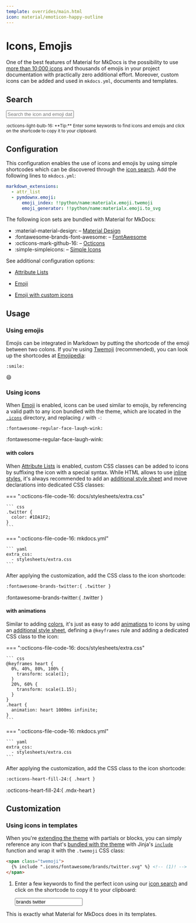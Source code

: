```yaml
---
template: overrides/main.html
icon: material/emoticon-happy-outline
---
```


# Icons, Emojis

One of the best features of Material for MkDocs is the possibility to use [more
than 10,000 icons][icon search] and thousands of emojis in your project 
documentation with practically zero additional effort. Moreover, custom icons 
can be added and used in `mkdocs.yml`, documents and templates.

  [icon search]: #search

## Search

<div class="mdx-iconsearch" data-mdx-component="iconsearch">
  <input
    class="md-input md-input--stretch mdx-iconsearch__input"
    placeholder="Search the icon and emoji database"
    data-mdx-component="iconsearch-query"
  />
  <div class="mdx-iconsearch-result" data-mdx-component="iconsearch-result">
    <div class="mdx-iconsearch-result__meta"></div>
    <ol class="mdx-iconsearch-result__list"></ol>
  </div>
</div>
<small>
  :octicons-light-bulb-16:
  **Tip:** Enter some keywords to find icons and emojis and click on the
  shortcode to copy it to your clipboard.
</small>

## Configuration

This configuration enables the use of icons and emojis by using simple
shortcodes which can be discovered through the [icon search]. Add the following
lines to `mkdocs.yml`:

``` yaml
markdown_extensions:
  - attr_list
  - pymdownx.emoji:
      emoji_index: !!python/name:materialx.emoji.twemoji
      emoji_generator: !!python/name:materialx.emoji.to_svg
```

The following icon sets are bundled with Material for MkDocs:

- :material-material-design: – [Material Design]
- :fontawesome-brands-font-awesome: – [FontAwesome]
- :octicons-mark-github-16: – [Octicons]
- :simple-simpleicons: – [Simple Icons]

See additional configuration options:

- [Attribute Lists]
- [Emoji]
- [Emoji with custom icons]

  [Material Design]: https://materialdesignicons.com/
  [FontAwesome]: https://fontawesome.com/search?m=free
  [Octicons]: https://octicons.github.com/
  [Simple Icons]: https://simpleicons.org/
  [Attribute Lists]: ../setup/extensions/python-markdown.md#attribute-lists
  [Emoji]: ../setup/extensions/python-markdown-extensions.md#emoji
  [Emoji with custom icons]: ../setup/extensions/python-markdown-extensions.md#custom-icons

## Usage

### Using emojis

Emojis can be integrated in Markdown by putting the shortcode of the emoji
between two colons. If you're using [Twemoji] (recommended), you can look up
the shortcodes at [Emojipedia]:

``` title="Emoji"
:smile: 
```

<div class="result" markdown>

:smile:

</div>

  [Twemoji]: https://twemoji.twitter.com/
  [Emojipedia]: https://emojipedia.org/twitter/

### Using icons

When [Emoji] is enabled, icons can be used similar to emojis, by referencing
a valid path to any icon bundled with the theme, which are located in the
[`.icons`][custom icons] directory, and replacing `/` with `-`:

``` title="Icon"
:fontawesome-regular-face-laugh-wink:
```

<div class="result" markdown>

:fontawesome-regular-face-laugh-wink:

</div>

  [custom icons]: https://github.com/squidfunk/mkdocs-material/tree/master/material/.icons

#### with colors

When [Attribute Lists] is enabled, custom CSS classes can be added to icons by
suffixing the icon with a special syntax. While HTML allows to use [inline
styles], it's always recommended to add an [additional style sheet] and move
declarations into dedicated CSS classes:

<style>
  .twitter {
    color: #1DA1F2;
  }
</style>

=== ":octicons-file-code-16: docs/stylesheets/extra.css"

    ``` css
    .twitter {
      color: #1DA1F2;
    }
    ```

=== ":octicons-file-code-16: mkdocs.yml"

    ``` yaml
    extra_css:
      - stylesheets/extra.css
    ```

After applying the customization, add the CSS class to the icon shortcode:

``` markdown title="Icon with color"
:fontawesome-brands-twitter:{ .twitter }
```

<div class="result" markdown>

:fontawesome-brands-twitter:{ .twitter }

</div>

  [Attribute Lists]: ../setup/extensions/python-markdown.md#attribute-lists
  [inline styles]: https://developer.mozilla.org/en-US/docs/Web/HTML/Global_attributes/style
  [additional style sheet]: ../customization.md#additional-css

#### with animations

Similar to adding [colors], it's just as easy to add [animations] to icons by
using an [additional style sheet], defining a `@keyframes` rule and adding a
dedicated CSS class to the icon:

=== ":octicons-file-code-16: docs/stylesheets/extra.css"

    ``` css
    @keyframes heart {
      0%, 40%, 80%, 100% {
        transform: scale(1);
      }
      20%, 60% {
        transform: scale(1.15);
      }
    }
    .heart {
      animation: heart 1000ms infinite;
    }
    ```

=== ":octicons-file-code-16: mkdocs.yml"

    ``` yaml
    extra_css:
      - stylesheets/extra.css
    ```

After applying the customization, add the CSS class to the icon shortcode:

``` markdown title="Icon with animation"
:octicons-heart-fill-24:{ .heart }
```

<div class="result" markdown>

:octicons-heart-fill-24:{ .mdx-heart }

</div>

  [colors]: #with-colors
  [animations]: https://developer.mozilla.org/en-US/docs/Web/CSS/animation

## Customization

### Using icons in templates

When you're [extending the theme] with partials or blocks, you can simply
reference any icon that's [bundled with the theme][icon search] with Jinja's
[`include`][include] function and wrap it with the `.twemoji` CSS class:

``` html
<span class="twemoji">
  {% include ".icons/fontawesome/brands/twitter.svg" %} <!-- (1)! -->
</span>
```

1.  Enter a few keywords to find the perfect icon using our [icon search] and
    click on the shortcode to copy it to your clipboard:

    <div class="mdx-iconsearch" data-mdx-component="iconsearch">
      <input class="md-input md-input--stretch mdx-iconsearch__input" placeholder="Search icon" data-mdx-component="iconsearch-query" value="brands twitter" />
      <div class="mdx-iconsearch-result" data-mdx-component="iconsearch-result" data-mdx-mode="file">
        <div class="mdx-iconsearch-result__meta"></div>
        <ol class="mdx-iconsearch-result__list"></ol>
      </div>
    </div>

This is exactly what Material for MkDocs does in its templates.

  [extending the theme]: ../customization.md#extending-the-theme
  [include]: https://jinja.palletsprojects.com/en/2.11.x/templates/#include

